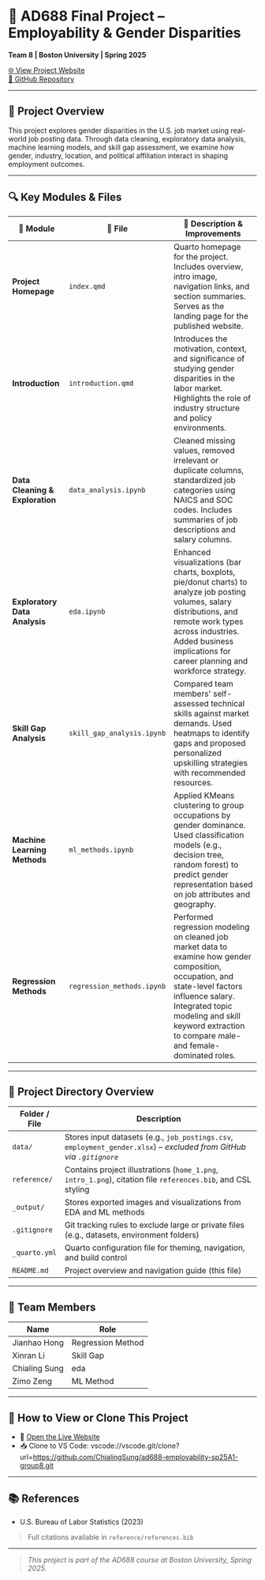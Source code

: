 # 💼 AD688 Final Project – Employability & Gender Disparities  
**Team 8 | Boston University | Spring 2025**

[🌐 View Project Website](https://chialingsung.github.io/ad688-employability-sp25A1-group8/)  
[📂 GitHub Repository](https://github.com/ChialingSung/ad688-employability-sp25A1-group8)

---

## 📌 Project Overview

This project explores gender disparities in the U.S. job market using real-world job posting data. Through data cleaning, exploratory data analysis, machine learning models, and skill gap assessment, we examine how gender, industry, location, and political affiliation interact in shaping employment outcomes.


---

## 🔍 Key Modules & Files

| 📁 Module                     | 📄 File                          | 📝 Description & Improvements |
|------------------------------|----------------------------------|-------------------------------|
| **Project Homepage**         | `index.qmd`                     | Quarto homepage for the project. Includes overview, intro image, navigation links, and section summaries. Serves as the landing page for the published website. |
| **Introduction**             | `introduction.qmd`              | Introduces the motivation, context, and significance of studying gender disparities in the labor market. Highlights the role of industry structure and policy environments. |
| **Data Cleaning & Exploration** | `data_analysis.ipynb`         | Cleaned missing values, removed irrelevant or duplicate columns, standardized job categories using NAICS and SOC codes. Includes summaries of job descriptions and salary columns. |
| **Exploratory Data Analysis**  | `eda.ipynb`                   | Enhanced visualizations (bar charts, boxplots, pie/donut charts) to analyze job posting volumes, salary distributions, and remote work types across industries. Added business implications for career planning and workforce strategy. |
| **Skill Gap Analysis**        | `skill_gap_analysis.ipynb`     | Compared team members' self-assessed technical skills against market demands. Used heatmaps to identify gaps and proposed personalized upskilling strategies with recommended resources. |
| **Machine Learning Methods**  | `ml_methods.ipynb`             | Applied KMeans clustering to group occupations by gender dominance. Used classification models (e.g., decision tree, random forest) to predict gender representation based on job attributes and geography. |
| **Regression Methods** | `regression_methods.ipynb`| Performed regression modeling on cleaned job market data to examine how gender composition, occupation, and state-level factors influence salary. Integrated topic modeling and skill keyword extraction to compare male- and female-dominated roles. |

---

## 📁 Project Directory Overview

| Folder / File           | Description |
|-------------------------|-------------|
| `data/`                 | Stores input datasets (e.g., `job_postings.csv`, `employment_gender.xlsx`) – *excluded from GitHub via `.gitignore`* |
| `reference/`            | Contains project illustrations (`home_1.png`, `intro_1.png`), citation file `references.bib`, and CSL styling |
| `_output/`              | Stores exported images and visualizations from EDA and ML methods |
| `.gitignore`            | Git tracking rules to exclude large or private files (e.g., datasets, environment folders) |
| `_quarto.yml`           | Quarto configuration file for theming, navigation, and build control |
| `README.md`             | Project overview and navigation guide (this file) |

---


## 👥 Team Members

| Name            | Role                |
|-----------------|---------------------|
| Jianhao Hong    | Regression Method |
| Xinran Li       | Skill Gap         |
| Chialing Sung   | eda |
| Zimo Zeng       | ML Method |

---

## 🚀 How to View or Clone This Project

- 🔗 [Open the Live Website](https://chialingsung.github.io/ad688-employability-sp25A1-group8/)
- 📥 Clone to VS Code: vscode://vscode.git/clone?url=https://github.com/ChialingSung/ad688-employability-sp25A1-group8.git

---

## 📚 References

- U.S. Bureau of Labor Statistics (2023)  
> Full citations available in `reference/references.bib`


---

> _This project is part of the AD688 course at Boston University, Spring 2025._
